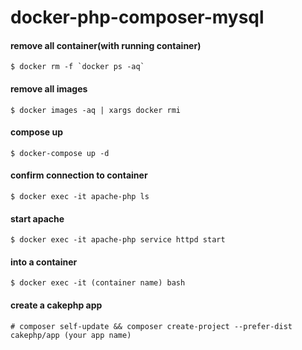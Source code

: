 # docker-php-composer-mysql

#### remove all container(with running container)
  ```
  $ docker rm -f `docker ps -aq`
  ```

#### remove all images
  `$ docker images -aq | xargs docker rmi`

#### compose up
  `$ docker-compose up -d`

#### confirm connection to container
  `$ docker exec -it apache-php ls`

#### start apache
  `$ docker exec -it apache-php service httpd start`

#### into a container
  `$ docker exec -it (container name) bash`

#### create a cakephp app
  `# composer self-update && composer create-project --prefer-dist cakephp/app (your app name)`
